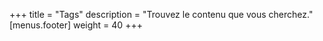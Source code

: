 +++
title = "Tags"
description = "Trouvez le contenu que vous cherchez."
[menus.footer]
  weight = 40
+++
